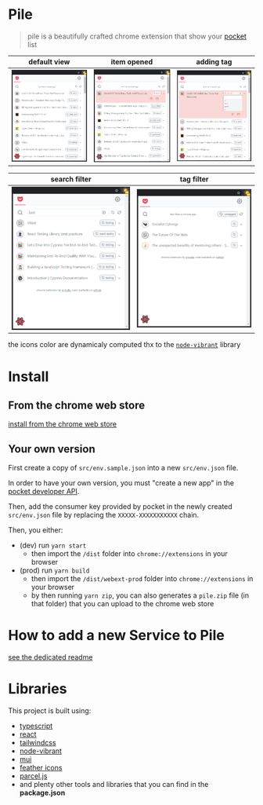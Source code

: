 # Pile

> pile is a beautifully crafted chrome extension that show your [pocket](https://getpocket.com) list

| default view | item opened | adding tag |
|-|-|-|
| ![example](img/pile.png) | ![example2](img/pile-opened.png) | ![example3](img/pile-tags.png) |

| search filter | tag filter |
|-|-|
| ![example4](img/pile-search-filter.png) | ![example5](img/pile-tag-filter.png) |

the icons color are dynamicaly computed thx to the [`node-vibrant`][1] library

# Install
## From the chrome web store

[install from the chrome web store](https://chrome.google.com/webstore/detail/injagampgkalbbmhpemnfknoeghfenif)

## Your own version
First create a copy of `src/env.sample.json` into a new `src/env.json` file.

In order to have your own version, you must "create a new app" in the [pocket developer API](https://getpocket.com/developer/apps/).

Then, add the consumer key provided by pocket in the newly created `src/env.json` file by replacing the `XXXXX-XXXXXXXXXXX` chain.

Then, you either:
- (dev) run `yarn start`
  - then import the `/dist` folder into `chrome://extensions` in your browser
- (prod) run `yarn build`
  - then import the `/dist/webext-prod` folder into `chrome://extensions` in your browser
  - by then running `yarn zip`, you can also generates a `pile.zip` file (in that folder) that you can upload to the chrome web store

# How to add a new Service to Pile
[see the dedicated readme](./src/services/README.md)
# Libraries
This project is built using:
- [typescript](https://www.typescriptlang.org/)
- [react](https://reactjs.org/)
- [tailwindcss](https://tailwindcss.com/)
- [node-vibrant](https://github.com/vibrant-colors/node-vibrant)
- [mui](https://mui.com/)
- [feather icons](https://feathericons.com/)
- [parcel.js](https://parceljs.org/)
- and plenty other tools and libraries that you can find in the **package.json**

[1]: https://github.com/vibrant-colors/node-vibrant
